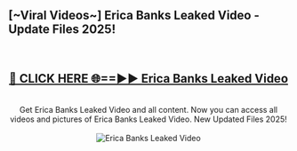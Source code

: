 <h2>[~Viral Videos~] Erica Banks Leaked Video - Update Files 2025!</h2>
<br>
<div align="center">
<h2><a href="https://betterlinks.top/A2PfLJ" rel="nofollow">🔴 CLICK HERE 🌐==►► Erica Banks Leaked Video</a></h2>
<br>
Get Erica Banks Leaked Video and all content. Now you can access all videos and pictures of Erica Banks Leaked Video. New Updated Files 2025!
<br>
<br>
<a href="https://betterlinks.top/A2PfLJ" rel="nofollow" data-target="animated-image.originalLink"><img src="https://i.ibb.co.com/WyWwxjT/player-gif2.gif" alt="Erica Banks Leaked Video" style="max-width: 100%; display: inline-block;" data-target="animated-image.originalImage"></a>
</div>
<br>
